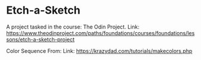 # Etch-a-Sketch

A project tasked in the course: The Odin Project.
Link: https://www.theodinproject.com/paths/foundations/courses/foundations/lessons/etch-a-sketch-project

Color Sequence From:
Link: https://krazydad.com/tutorials/makecolors.php